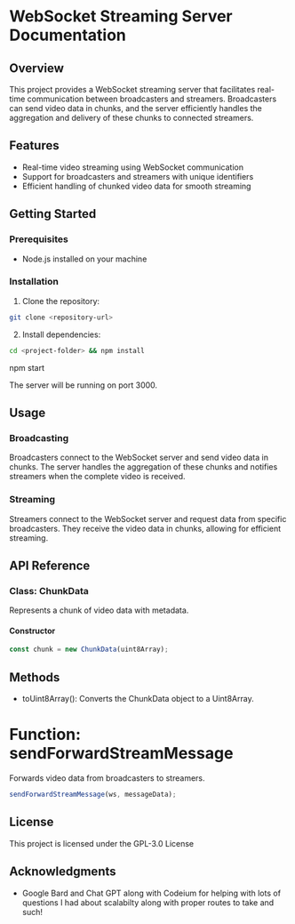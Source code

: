 # WebSocket Streaming Server Documentation

## Overview

This project provides a WebSocket streaming server that facilitates real-time communication between broadcasters and streamers. Broadcasters can send video data in chunks, and the server efficiently handles the aggregation and delivery of these chunks to connected streamers.

## Features

* Real-time video streaming using WebSocket communication
* Support for broadcasters and streamers with unique identifiers
* Efficient handling of chunked video data for smooth streaming

## Getting Started

### Prerequisites

* Node.js installed on your machine

### Installation

1. Clone the repository:

```bash
git clone <repository-url>
```
2. Install dependencies:
```bash 
cd <project-folder> && npm install
```

npm start


The server will be running on port 3000.

## Usage

### Broadcasting

Broadcasters connect to the WebSocket server and send video data in chunks. The server handles the aggregation of these chunks and notifies streamers when the complete video is received.

### Streaming

Streamers connect to the WebSocket server and request data from specific broadcasters. They receive the video data in chunks, allowing for efficient streaming.

## API Reference

### Class: ChunkData

Represents a chunk of video data with metadata.

#### Constructor

```javascript
const chunk = new ChunkData(uint8Array);
```

## Methods
- toUint8Array(): Converts the ChunkData object to a Uint8Array.
# Function: sendForwardStreamMessage
Forwards video data from broadcasters to streamers.
```javascript
sendForwardStreamMessage(ws, messageData);
```

## License
This project is licensed under the GPL-3.0 License
## Acknowledgments
- Google Bard and Chat GPT along with Codeium for helping with lots of questions I had about scalabilty along with proper routes to take and such!
